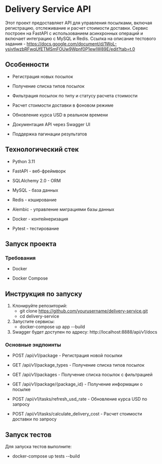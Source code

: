 # Delivery Service API
Этот проект предоставляет API для управления посылками, включая регистрацию, отслеживание и расчет стоимости доставки. Сервис построен на FastAPI с использованием асинхронных операций и включает интеграцию с MySQL и Redis.
Ссылка на описание тестового задания - https://docs.google.com/document/d/1WoL-ysivtlwzbRFwqUfETMSmFOUw9Wpnf0P1ewIW89E/edit?tab=t.0
## Особенности
* Регистрация новых посылок

* Получение списка типов посылок

* Фильтрация посылок по типу и статусу расчета стоимости

* Расчет стоимости доставки в фоновом режиме

* Обновление курса USD в реальном времени

* Документация API через Swagger UI

* Поддержка пагинации результатов

## Технологический стек
* Python 3.11

* FastAPI - веб-фреймворк

* SQLAlchemy 2.0 - ORM

* MySQL - база данных

* Redis - кэширование

* Alembic - управление миграциями базы данных

* Docker - контейнеризация

* Pytest - тестирование

## Запуск проекта
### Требования
* Docker

* Docker Compose

## Инструкция по запуску
1. Клонируйте репозиторий:
   * git clone https://github.com/yourusername/delivery-service.git
   * cd delivery-service
2. Запустите сервисы:
    * docker-compose up app --build
3. Swagger будет доступен по адресу: http://localhost:8888/api/v1/docs

### Основные эндпоинты
* POST /api/v1/package - Регистрация новой посылки

* GET /api/v1/package_types - Получение списка типов посылок

* GET /api/v1/packages - Получение списка посылок с фильтрацией

* GET /api/v1/package/{package_id} - Получение информации о посылке

* POST /api/v1/tasks/refresh_usd_rate - Обновление курса USD по запросу

* POST /api/v1/tasks/calculate_delivery_cost - Расчет стоимости доставки по запросу

## Запуск тестов
Для запуска тестов выполните:
* docker-compose up tests --build
